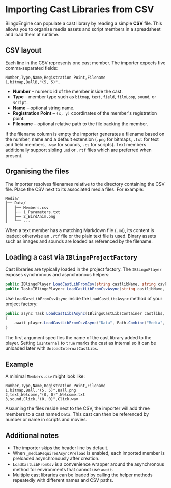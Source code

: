 # Importing Cast Libraries from CSV

BlingoEngine can populate a cast library by reading a simple **CSV** file. This allows you to organise media assets and script members in a spreadsheet and load them at runtime.

## CSV layout

Each line in the CSV represents one cast member. The importer expects five comma‑separated fields:

```
Number,Type,Name,Registration Point,Filename
1,bitmap,BallB,"(5, 5)",
```

* **Number** – numeric id of the member inside the cast.
* **Type** – member type such as `bitmap`, `text`, `field`, `filmLoop`, `sound`, or `script`.
* **Name** – optional string name.
* **Registration Point** – `(x, y)` coordinates of the member's registration point.
* **Filename** – optional relative path to the file backing the member.

If the filename column is empty the importer generates a filename based on the number, name and a default extension (`.png` for bitmaps, `.txt` for text and field members, `.wav` for sounds, `.cs` for scripts). Text members additionally support sibling `.md` or `.rtf` files which are preferred when present.

## Organising the files

The importer resolves filenames relative to the directory containing the CSV file. Place the CSV next to its associated media files. For example:

```
Media/
├── Data/
│   ├── Members.csv
│   ├── 1_Parameters.txt
│   ├── 2_BirdAnim.png
│   └── ...
```

When a text member has a matching Markdown file (`.md`), its content is loaded; otherwise an `.rtf` file or the plain text file is used. Binary assets such as images and sounds are loaded as referenced by the filename.

## Loading a cast via `IBlingoProjectFactory`

Cast libraries are typically loaded in the project factory. The `IBlingoPlayer` exposes synchronous and asynchronous helpers:

```csharp
public IBlingoPlayer LoadCastLibFromCsv(string castlibName, string csvPath, bool isInternal = false);
public Task<IBlingoPlayer> LoadCastLibFromCsvAsync(string castlibName, string csvPath, bool isInternal = false);
```

Use `LoadCastLibFromCsvAsync` inside the `LoadCastLibsAsync` method of your project factory:

```csharp
public async Task LoadCastLibsAsync(IBlingoCastLibsContainer castlibs, BlingoPlayer player)
{
    await player.LoadCastLibFromCsvAsync("Data", Path.Combine("Media", "Data", "Members.csv"));
}
```

The first argument specifies the name of the cast library added to the player. Setting `isInternal` to `true` marks the cast as internal so it can be unloaded later with `UnloadInternalCastLibs`.

## Example

A minimal `Members.csv` might look like:

```
Number,Type,Name,Registration Point,Filename
1,bitmap,Ball,"(5, 5)",Ball.png
2,text,Welcome,"(0, 0)",Welcome.txt
3,sound,Click,"(0, 0)",Click.wav
```

Assuming the files reside next to the CSV, the importer will add three members to a cast named `Data`. This cast can then be referenced by number or name in scripts and movies.

## Additional notes

* The importer skips the header line by default.
* When `_mediaRequiresAsyncPreload` is enabled, each imported member is preloaded asynchronously after creation.
* `LoadCastLibFromCsv` is a convenience wrapper around the asynchronous method for environments that cannot use `await`.
* Multiple cast libraries can be loaded by calling the helper methods repeatedly with different names and CSV paths.


